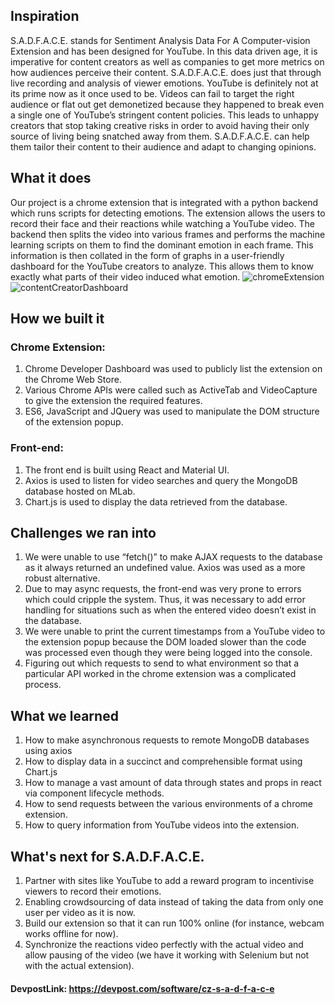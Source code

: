## Inspiration

S.A.D.F.A.C.E. stands for Sentiment Analysis Data For A Computer-vision Extension and has been designed for YouTube. In this data driven age, it is imperative for content creators as well as companies to get more metrics on how audiences perceive their content. S.A.D.F.A.C.E. does just that through live recording and analysis of viewer emotions.
YouTube is definitely not at its prime now as it once used to be. Videos can fail to target the right audience or flat out get demonetized because they happened to break even a single one of YouTube’s stringent content policies. This leads to unhappy creators that stop taking creative risks in order to avoid having their only source of living being snatched away from them. S.A.D.F.A.C.E. can help them tailor their content to their audience and adapt to changing opinions.

## What it does

Our project is a chrome extension that is integrated with a python backend which runs scripts for detecting emotions. The extension allows the users to record their face and their reactions while watching a YouTube video. The backend then splits the video into various frames and performs the machine learning scripts on them to find the dominant emotion in each frame. This information is then collated in the form of graphs in a user-friendly dashboard for the YouTube creators to analyze. This allows them to know exactly what parts of their video induced what emotion.
![chromeExtension](https://user-images.githubusercontent.com/17317792/51650984-3b92b700-1fc5-11e9-8a9e-199d9a213429.png)
![contentCreatorDashboard](https://user-images.githubusercontent.com/17317792/51651011-57965880-1fc5-11e9-810f-53a035f27ec2.png)


## How we built it

### Chrome Extension:

1. Chrome Developer Dashboard was used to publicly list the extension on the Chrome Web Store.
2. Various Chrome APIs were called such as ActiveTab and VideoCapture to give the extension the required features.
3. ES6, JavaScript and JQuery was used to manipulate the DOM structure of the extension popup. 

### Front-end:

1. The front end is built using React and Material UI. 
2. Axios is used to listen for video searches and query the MongoDB database hosted on MLab.
3. Chart.js is used to display the data retrieved from the database.


## Challenges we ran into

1. We were unable to use “fetch()” to make AJAX requests to the database as it always returned an undefined value. Axios was used as a more robust alternative.
2. Due to may async requests, the front-end was very prone to errors which could cripple the system. Thus, it was necessary to add error handling for situations such as when the entered video doesn’t exist in the database.
3. We were unable to print the current timestamps from a YouTube video to the extension popup because the DOM loaded slower than the code was processed even though they were being logged into the console.
4. Figuring out which requests to send to what environment so that a particular API worked in the chrome extension was a complicated process.


## What we learned

1. How to make asynchronous requests to remote MongoDB databases using axios
2. How to display data in a succinct and comprehensible format using Chart.js
3. How to manage a vast amount of data through states and props in react via component lifecycle methods.
4. How to send requests between the various environments of a chrome extension.
5. How to query information from YouTube videos into the extension.


## What's next for S.A.D.F.A.C.E.

1. Partner with sites like YouTube to add a reward program to incentivise viewers to record their emotions.
2. Enabling crowdsourcing of data instead of taking the data from only one user per video as it is now.
3. Build our extension so that it can run 100% online (for instance, webcam works offline for now).
4. Synchronize the reactions video perfectly with the actual video and allow pausing of the video (we have it working with Selenium but not with the actual extension).

#### DevpostLink: https://devpost.com/software/cz-s-a-d-f-a-c-e
